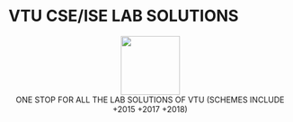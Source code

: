 <p align="center">
    <br><h1> VTU CSE/ISE LAB SOLUTIONS </h1>
</p>    

<p align="center">
    <a href="http://vtu.ac.in/wp-content/uploads/2014/11/newheader1.jpg">
        <img height=105 src="https://github.com/AbhishekMali21">
    </a>
    <br>ONE STOP FOR ALL THE LAB SOLUTIONS OF VTU (SCHEMES INCLUDE +2015 +2017 +2018) 
</p>
